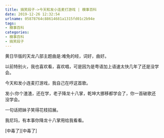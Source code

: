 ```yaml
---
title: 搞笑段子->今天和发小连麦打游戏 | 糗事百科
date: 2019-12-26 12:32:54
urlname: 05878764c88614681a1315fd01c2b94e
tags: 
- 糗事百科
categories:
- 糗事百科
- 搞笑段子
---
```

黄日华版的天龙八部主题曲是:难免的经，词好，曲好。

以前特别火，我也喜欢看，喜欢唱，可是因为是粤语加上语速太快几年了还是没学会。

今天和发小连麦打游戏，我自己在哼这首歌。

发小:你个渣渣，还在学，老子降龙十八掌，乾坤大挪移都学会了，你一首破歌还没学会。

一句话把妹子笑得花枝招展。

我尼玛，有本事你降龙十八掌用给我看看。

[中毒了][中毒了]


